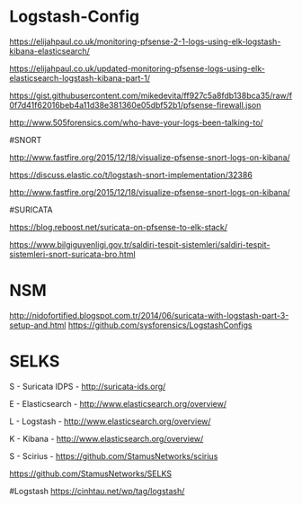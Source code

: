 # Logstash-Config

https://elijahpaul.co.uk/monitoring-pfsense-2-1-logs-using-elk-logstash-kibana-elasticsearch/

https://elijahpaul.co.uk/updated-monitoring-pfsense-logs-using-elk-elasticsearch-logstash-kibana-part-1/

https://gist.githubusercontent.com/mikedevita/ff927c5a8fdb138bca35/raw/f0f7d41f62016beb4a11d38e381360e05dbf52b1/pfsense-firewall.json

http://www.505forensics.com/who-have-your-logs-been-talking-to/


#SNORT

http://www.fastfire.org/2015/12/18/visualize-pfsense-snort-logs-on-kibana/

https://discuss.elastic.co/t/logstash-snort-implementation/32386

http://www.fastfire.org/2015/12/18/visualize-pfsense-snort-logs-on-kibana/

#SURICATA

https://blog.reboost.net/suricata-on-pfsense-to-elk-stack/

https://www.bilgiguvenligi.gov.tr/saldiri-tespit-sistemleri/saldiri-tespit-sistemleri-snort-suricata-bro.html

# NSM
http://nidofortified.blogspot.com.tr/2014/06/suricata-with-logstash-part-3-setup-and.html
https://github.com/sysforensics/LogstashConfigs

# SELKS
S - Suricata IDPS - http://suricata-ids.org/

E - Elasticsearch - http://www.elasticsearch.org/overview/

L - Logstash - http://www.elasticsearch.org/overview/

K - Kibana - http://www.elasticsearch.org/overview/

S - Scirius - https://github.com/StamusNetworks/scirius

https://github.com/StamusNetworks/SELKS

#Logstash
https://cinhtau.net/wp/tag/logstash/

